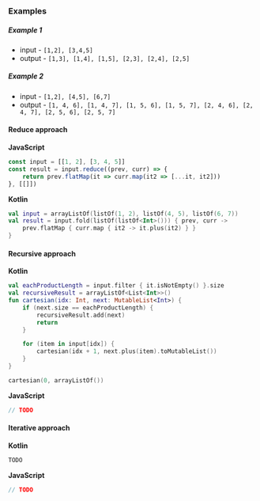 ### Examples

##### Example 1
- input - `[1,2], [3,4,5]`
- output - `[1,3], [1,4], [1,5], [2,3], [2,4], [2,5]`

##### Example 2
- input - `[1,2], [4,5], [6,7]`
- output - `[1, 4, 6], [1, 4, 7], [1, 5, 6], [1, 5, 7], [2, 4, 6], [2, 4, 7], [2, 5, 6], [2, 5, 7]`


#### Reduce approach

**JavaScript**
```js
const input = [[1, 2], [3, 4, 5]]
const result = input.reduce((prev, curr) => {
    return prev.flatMap(it => curr.map(it2 => [...it, it2]))
}, [[]])
```

**Kotlin**
```kotlin
val input = arrayListOf(listOf(1, 2), listOf(4, 5), listOf(6, 7))
val result = input.fold(listOf(listOf<Int>())) { prev, curr ->
    prev.flatMap { curr.map { it2 -> it.plus(it2) } }
}
```

#### Recursive approach
**Kotlin**
```kotlin
val eachProductLength = input.filter { it.isNotEmpty() }.size
val recursiveResult = arrayListOf<List<Int>>()
fun cartesian(idx: Int, next: MutableList<Int>) {
    if (next.size == eachProductLength) {
        recursiveResult.add(next)
        return
    }

    for (item in input[idx]) {
        cartesian(idx + 1, next.plus(item).toMutableList())
    }
}

cartesian(0, arrayListOf())
```

**JavaScript**
```javascript
// TODO
```

#### Iterative approach
**Kotlin**
```kotlin 
TODO
```

**JavaScript**
```javascript
// TODO
```
